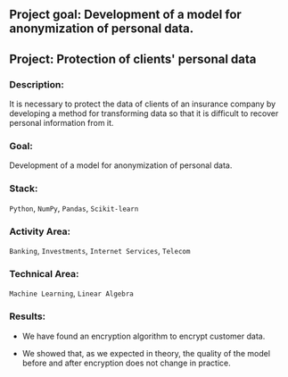 ## Project goal: Development of a model for anonymization of personal data.

## Project: Protection of clients' personal data

### Description: 
It is necessary to protect the data of clients of an insurance company by developing a method for transforming data so that it is difficult to recover personal information from it.
### Goal: 
Development of a model for anonymization of personal data.
### Stack: 
`Python`, `NumPy`, `Pandas`, `Scikit-learn`
### Activity Area:
`Banking`, `Investments`, `Internet Services`, `Telecom`
### Technical Area:
`Machine Learning`, `Linear Algebra`
### Results:
- We have found an encryption algorithm to encrypt customer data.

- We showed that, as we expected in theory, the quality of the model before and after encryption does not change in practice.
